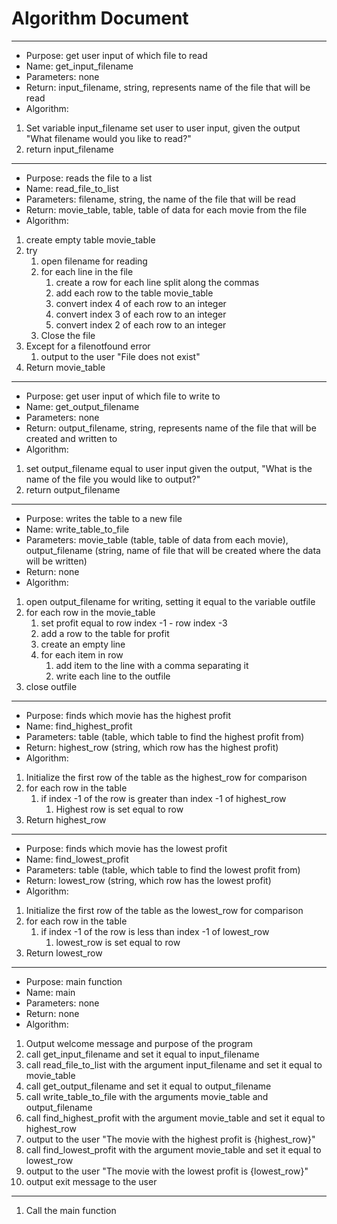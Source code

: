 # Algorithm Document

----------------------
* Purpose: get user input of which file to read
* Name: get_input_filename
* Parameters: none
* Return: input_filename, string, represents name of the file that will be read
* Algorithm:
1. Set variable input_filename set user to user input, given the output "What filename would you like to read?"
2. return input_filename
-------------------------------
* Purpose: reads the file to a list
* Name: read_file_to_list
* Parameters: filename, string, the name of the file that will be read
* Return: movie_table, table, table of data for each movie from the file
* Algorithm:
1. create empty table movie_table
2. try
   1. open filename for reading
   2. for each line in the file
      1. create a row for each line split along the commas
      2. add each row to the table movie_table
      3. convert index 4 of each row to an integer
      4. convert index 3 of each row to an integer
      5. convert index 2 of each row to an integer
   3. Close the file
3. Except for a filenotfound error
   1. output to the user "File does not exist"
4. Return movie_table
------------------
* Purpose: get user input of which file to write to
* Name: get_output_filename
* Parameters: none
* Return: output_filename, string, represents name of the file that will be created and written to
* Algorithm:
1. set output_filename equal to user input given the output, "What is the name of the file you would like to output?"
2. return output_filename
-----------------
* Purpose: writes the table to a new file
* Name: write_table_to_file
* Parameters: movie_table (table, table of data from each movie), output_filename (string, name of file that will be created where the data will be written)
* Return: none
* Algorithm:
1. open output_filename for writing, setting it equal to the variable outfile
2. for each row in the movie_table
   1. set profit equal to row index -1 - row index -3
   2. add a row to the table for profit
   3. create an empty line
   4. for each item in row
      1. add item to the line with a comma separating it
      2. write each line to the outfile
3. close outfile
-----------------
* Purpose: finds which movie has the highest profit
* Name: find_highest_profit
* Parameters: table (table, which table to find the highest profit from)
* Return: highest_row (string, which row has the highest profit)
* Algorithm:
1. Initialize the first row of the table as the highest_row for comparison
2. for each row in the table
   1. if index -1 of the row is greater than index -1 of highest_row
      1. Highest row is set equal to row
3. Return highest_row
-----------------
* Purpose: finds which movie has the lowest profit
* Name: find_lowest_profit
* Parameters: table (table, which table to find the lowest profit from)
* Return: lowest_row (string, which row has the lowest profit)
* Algorithm:
1. Initialize the first row of the table as the lowest_row for comparison
2. for each row in the table
   1. if index -1 of the row is less than index -1 of lowest_row
      1. lowest_row is set equal to row
3. Return lowest_row
-----------------
* Purpose: main function
* Name: main
* Parameters: none
* Return: none
* Algorithm:
1. Output welcome message and purpose of the program
2. call get_input_filename and set it equal to input_filename
3. call read_file_to_list with the argument input_filename and set it equal to movie_table
4. call get_output_filename and set it equal to output_filename
5. call write_table_to_file with the arguments movie_table and output_filename
6. call find_highest_profit with the argument movie_table and set it equal to highest_row
7. output to the user "The movie with the highest profit is {highest_row}"
8. call find_lowest_profit with the argument movie_table and set it equal to lowest_row
9. output to the user "The movie with the lowest profit is {lowest_row}"
10. output exit message to the user
-----------------
1. Call the main function

